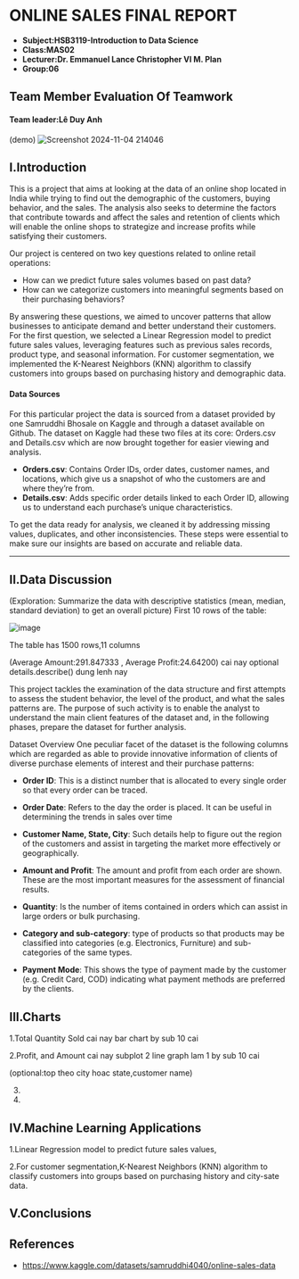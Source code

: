 # ONLINE SALES FINAL REPORT
- **Subject:HSB3119-Introduction to Data Science**
- **Class:MAS02**
- **Lecturer:Dr. Emmanuel Lance Christopher VI M. Plan**
- **Group:06**

## Team Member Evaluation Of Teamwork
#### Team leader:Lê Duy Anh
(demo)
![Screenshot 2024-11-04 214046](https://github.com/user-attachments/assets/4a3958b0-8ff8-4a17-b5c2-17b65b3f865c)

## I.Introduction

This is a project that aims at looking at the data of an online shop located in India while trying to find out the demographic of the customers, buying behavior, and the sales. The analysis also seeks to determine the factors that contribute towards and affect the sales and retention of clients which will enable the online shops to strategize and increase profits while satisfying their customers.

Our project is centered on two key questions related to online retail operations:

- How can we predict future sales volumes based on past data?
- How can we categorize customers into meaningful segments based on their purchasing behaviors?
  
By answering these questions, we aimed to uncover patterns that allow businesses to anticipate demand and better understand their customers. For the first question, we selected a Linear Regression model to predict future sales values, leveraging features such as previous sales records, product type, and seasonal information. For customer segmentation, we implemented the K-Nearest Neighbors (KNN) algorithm to classify customers into groups based on purchasing history and demographic data.

#### Data Sources

For this particular project the data is sourced from a dataset provided by one Samruddhi Bhosale on Kaggle and through a dataset available on Github. The dataset on Kaggle had these two files at its core: Orders.csv and Details.csv which are now brought together for easier viewing and analysis.

- **Orders.csv**: Contains Order IDs, order dates, customer names, and locations, which give us a snapshot of who the customers are and where they’re from.
- **Details.csv**: Adds specific order details linked to each Order ID, allowing us to understand each purchase’s unique characteristics.
  
To get the data ready for analysis, we cleaned it by addressing missing values, duplicates, and other inconsistencies. These steps were essential to make sure our insights are based on accurate and reliable data.

---

## II.Data Discussion
(Exploration: Summarize the data with descriptive statistics (mean, median, standard deviation) to get an overall picture)
First 10 rows of the table:

![image](https://github.com/user-attachments/assets/83f3622a-4176-4274-bb53-581221cb72df)

The table has 1500 rows,11 columns

(Average Amount:291.847333 , Average Profit:24.64200) cai nay optional
details.describe() dung lenh nay

This project tackles the examination of the data structure and first attempts to assess the student behavior, the level of the product, and what the sales patterns are. The purpose of such activity is to enable the analyst to understand the main client features of the dataset and, in the following phases, prepare the dataset for further analysis.

Dataset Overview
One peculiar facet of the dataset is the following columns which are regarded as able to provide innovative information of clients of diverse purchase elements of interest and their purchase patterns:

- **Order ID**: This is a distinct number that is allocated to every single order so that every order can be traced.

- **Order Date**: Refers to the day the order is placed. It can be useful in determining the trends in sales over time

- **Customer Name, State, City**: Such details help to figure out the region of the customers and assist in targeting the market more effectively or geographically.

- **Amount and Profit**: The amount and profit from each order are shown. These are the most important measures for the assessment of financial results.

- **Quantity**: Is the number of items contained in orders which can assist in large orders or bulk purchasing.

- **Category and sub-category**: type of products so that products may be classified into categories (e.g. Electronics, Furniture) and sub-categories of the same types.

- **Payment Mode**: This shows the type of payment made by the customer (e.g. Credit Card, COD) indicating what payment methods are preferred by the clients.

## III.Charts


1.Total Quantity Sold cai nay bar chart by sub 10 cai

2.Profit, and Amount cai nay subplot 2 line graph lam 1 by sub 10 cai

(optional:top theo city hoac state,customer name)

3.

4.

## IV.Machine Learning Applications
1.Linear Regression model to predict future sales values,

2.For customer segmentation,K-Nearest Neighbors (KNN) algorithm to classify customers into groups based on purchasing history and city-sate data.


## V.Conclusions


## References

- https://www.kaggle.com/datasets/samruddhi4040/online-sales-data




